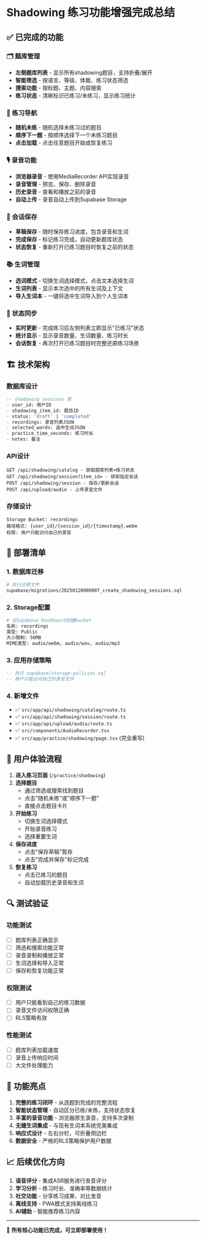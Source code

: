 # Shadowing 练习功能增强完成总结

## ✅ 已完成的功能

### 🗂️ 题库管理

- **左侧题库列表** - 显示所有shadowing题目，支持折叠/展开
- **智能筛选** - 按语言、等级、体裁、练习状态筛选
- **搜索功能** - 按标题、主题、内容搜索
- **练习状态** - 清晰标识已练习/未练习，显示练习统计

### 🎯 练习导航

- **随机未练** - 随机选择未练习过的题目
- **顺序下一题** - 按顺序选择下一个未练习题目
- **点击加载** - 点击任意题目开始或恢复练习

### 🎙️ 录音功能

- **浏览器录音** - 使用MediaRecorder API实现录音
- **录音管理** - 预览、保存、删除录音
- **历史录音** - 查看和播放之前的录音
- **自动上传** - 录音自动上传到Supabase Storage

### 💾 会话保存

- **草稿保存** - 随时保存练习进度，包含录音和生词
- **完成保存** - 标记练习完成，自动更新题库状态
- **状态恢复** - 重新打开已练习题目时恢复之前的状态

### 📚 生词管理

- **选词模式** - 切换生词选择模式，点击文本选择生词
- **生词列表** - 显示本次选中的所有生词及上下文
- **导入生词本** - 一键将选中生词导入到个人生词本

### 🔄 状态同步

- **实时更新** - 完成练习后左侧列表立即显示"已练习"状态
- **统计显示** - 显示录音数量、生词数量、练习时长
- **会话恢复** - 再次打开已练习题目时完整还原练习场景

## 🏗️ 技术架构

### 数据库设计

```sql
-- shadowing_sessions 表
- user_id: 用户ID
- shadowing_item_id: 题目ID
- status: 'draft' | 'completed'
- recordings: 录音列表JSON
- selected_words: 选中生词JSON
- practice_time_seconds: 练习时长
- notes: 备注
```

### API设计

```
GET /api/shadowing/catalog - 获取题库列表+练习状态
GET /api/shadowing/session?item_id= - 获取指定会话
POST /api/shadowing/session - 保存/更新会话
POST /api/upload/audio - 上传录音文件
```

### 存储设计

```
Storage Bucket: recordings
路径格式: {user_id}/{session_id}/{timestamp}.webm
权限: 用户只能访问自己的录音
```

## 🚀 部署清单

### 1. 数据库迁移

```bash
# 执行迁移文件
supabase/migrations/20250120000007_create_shadowing_sessions.sql
```

### 2. Storage配置

```bash
# 在Supabase Dashboard创建bucket
名称: recordings
类型: Public
大小限制: 50MB
MIME类型: audio/webm, audio/wav, audio/mp3
```

### 3. 应用存储策略

```sql
-- 执行 supabase/storage-policies.sql
-- 用户只能访问自己的录音文件
```

### 4. 新增文件

- ✅ `src/app/api/shadowing/catalog/route.ts`
- ✅ `src/app/api/shadowing/session/route.ts`
- ✅ `src/app/api/upload/audio/route.ts`
- ✅ `src/components/AudioRecorder.tsx`
- ✅ `src/app/practice/shadowing/page.tsx` (完全重写)

## 🎯 用户体验流程

1. **进入练习页面** (`/practice/shadowing`)
2. **选择题目**
   - 通过筛选或搜索找到题目
   - 点击"随机未练"或"顺序下一题"
   - 直接点击题目卡片
3. **开始练习**
   - 切换生词选择模式
   - 开始录音练习
   - 选择重要生词
4. **保存进度**
   - 点击"保存草稿"暂存
   - 点击"完成并保存"标记完成
5. **恢复练习**
   - 点击已练习的题目
   - 自动加载历史录音和生词

## 🔍 测试验证

### 功能测试

- [ ] 题库列表正确显示
- [ ] 筛选和搜索功能正常
- [ ] 录音录制和播放正常
- [ ] 生词选择和导入正常
- [ ] 保存和恢复功能正常

### 权限测试

- [ ] 用户只能看到自己的练习数据
- [ ] 录音文件访问权限正确
- [ ] RLS策略有效

### 性能测试

- [ ] 题库列表加载速度
- [ ] 录音上传响应时间
- [ ] 大文件处理能力

## 🎉 功能亮点

1. **完整的练习闭环** - 从选题到完成的完整流程
2. **智能状态管理** - 自动区分已练/未练，支持状态恢复
3. **丰富的录音功能** - 浏览器原生录音，支持多次录制
4. **无缝生词集成** - 与现有生词本系统完美集成
5. **响应式设计** - 左右分栏，可折叠侧边栏
6. **数据安全** - 严格的RLS策略保护用户数据

## 📈 后续优化方向

1. **语音评分** - 集成ASR服务进行发音评分
2. **学习分析** - 练习时长、准确率等数据统计
3. **社交功能** - 分享练习成果、对比发音
4. **离线支持** - PWA模式支持离线练习
5. **AI辅助** - 智能推荐练习内容

---

🎯 **所有核心功能已完成，可立即部署使用！**
